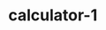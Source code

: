 # calculator-1
<!-- from video by ITDoctor -->
<!-- https://www.youtube.com/watch?v=WA3EFIB8-wU&t=0s -->
<!-- https://www.youtube.com/watch?v=Lreg644eOZY -->